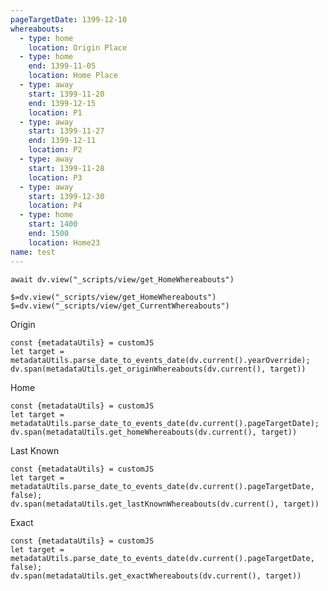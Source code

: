 ```yaml
---
pageTargetDate: 1399-12-10
whereabouts:
  - type: home
    location: Origin Place
  - type: home
    end: 1399-11-05
    location: Home Place
  - type: away
    start: 1399-11-20
    end: 1399-12-15
    location: P1
  - type: away
    start: 1399-11-27
    end: 1399-12-11
    location: P2
  - type: away
    start: 1399-11-28
    location: P3
  - type: away
    start: 1399-12-30
    location: P4
  - type: home
    start: 1400
    end: 1500
    location: Home23
name: test
---
```


```dataviewjs
await dv.view("_scripts/view/get_HomeWhereabouts")
```

`$=dv.view("_scripts/view/get_HomeWhereabouts")`
`$=dv.view("_scripts/view/get_CurrentWhereabouts")`

Origin
```dataviewjs
const {metadataUtils} = customJS
let target = metadataUtils.parse_date_to_events_date(dv.current().yearOverride);
dv.span(metadataUtils.get_originWhereabouts(dv.current(), target))
```

Home
```dataviewjs
const {metadataUtils} = customJS
let target = metadataUtils.parse_date_to_events_date(dv.current().pageTargetDate);
dv.span(metadataUtils.get_homeWhereabouts(dv.current(), target))
```

Last Known
```dataviewjs
const {metadataUtils} = customJS
let target = metadataUtils.parse_date_to_events_date(dv.current().pageTargetDate, false);
dv.span(metadataUtils.get_lastKnownWhereabouts(dv.current(), target))
```


Exact
```dataviewjs
const {metadataUtils} = customJS
let target = metadataUtils.parse_date_to_events_date(dv.current().pageTargetDate, false);
dv.span(metadataUtils.get_exactWhereabouts(dv.current(), target))
```
